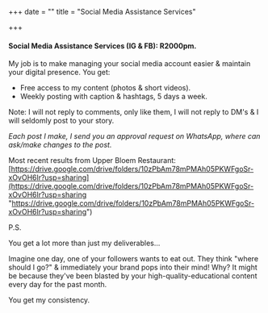 +++
date = ""
title = "Social Media Assistance Services"

+++
#### Social Media Assistance Services (IG & FB): R2000pm.

My job is to make managing your social media account easier & maintain your digital presence. You get:

* Free access to my content (photos & short videos).
* Weekly posting with caption & hashtags, 5 days a week.

Note: I will not reply to comments, only like them, I will not reply to DM's & I will seldomly post to your story.

_Each post I make, I send you an approval request on WhatsApp, where can ask/make changes to the post._

Most recent results from Upper Bloem Restaurant: [https://drive.google.com/drive/folders/10zPbAm78mPMAh05PKWFgoSr-xOvOH6lr?usp=sharing](https://drive.google.com/drive/folders/10zPbAm78mPMAh05PKWFgoSr-xOvOH6lr?usp=sharing "https://drive.google.com/drive/folders/10zPbAm78mPMAh05PKWFgoSr-xOvOH6lr?usp=sharing")

P.S.

You get a lot more than just my deliverables...

Imagine one day, one of your followers wants to eat out. They think "where should I go?" & immediately your brand pops into their mind! Why? It might be because they've been blasted by your high-quality-educational content every day for the past month.

You get my consistency.